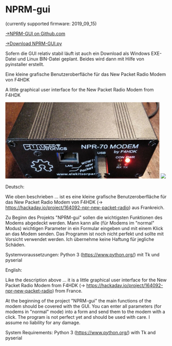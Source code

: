 # NPRM-gui
(currently supported firmware: 2019_09_15)

<a href="https://github.com/cbrueck/nprm-gui">->NPRM-GUI on Github.com</a>

<a href="https://github.com/cbrueck/nprm-gui/raw/master/NPRM-gui.py">->Download NPRM-GUI.py</a>

Sofern die GUI relativ stabil läuft ist auch ein Download als Windows EXE-Datei und Linux BIN-Datei geplant. Beides wird dann mit Hilfe von pyinstaller erstellt.


Eine kleine grafische Benutzeroberfläche für das New Packet Radio Modem von F4HDK

A little graphical user interface for the New Packet Radio Modem from F4HDK

<img width="480" src="https://raw.githubusercontent.com/cbrueck/nprm-gui/master/nprm_img.jpg">
                                                                                                          
<img width="480" src="https://raw.githubusercontent.com/pcbx/nprm-gui/master/20191118.png">

Deutsch:

Wie oben beschrieben ... ist es eine kleine grafische Benutzeroberfläche für das New Packet Radio Modem von F4HDK (-> https://hackaday.io/project/164092-npr-new-packet-radio) aus Frankreich.

Zu Beginn des Projekts "NPRM-gui" sollen die wichtigsten Funktionen des Modems abgedeckt werden. Mann kann alle (für Modems im "normal" Modus) wichtigen Parameter in ein Formular eingeben und mit einem Klick an das Modem senden. Das Programm ist noch nicht perfekt und sollte mit Vorsicht verwendet werden. Ich übernehme keine Haftung für jegliche Schäden.

Systemvoraussetzungen:
Python 3 (https://www.python.org/) mit Tk und pyserial


English:

Like the description above ... it is a little graphical user interface for the New Packet Radio Modem from F4HDK (-> https://hackaday.io/project/164092-npr-new-packet-radio) from France.

At the beginning of the project "NPRM-gui" the main functions of the modem should be covered with the GUI. You can enter all parameters (for modems in "normal" mode) into a form and send them to the modem with a click. The program is not perfect yet and should be used with care. I assume no liability for any damage.

System Requirements:
Python 3 (https://www.python.org/) with Tk and pyserial
